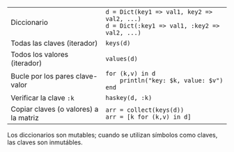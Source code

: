 
|                                       |                                                                  |
| ------------------------------------- | ---------------------------------------------------------------- |
| Diccionario   | `d = Dict(key1 => val1, key2 => val2, ...)`<br>`d = Dict(:key1 => val1, :key2 => val2, ...)` |
| Todas las claves (iterador)           | `keys(d)`                                                        |
| Todos los valores (iterador)          | `values(d)`                                                      |
| Bucle por los pares clave-valor       | `for (k,v) in d`<br>`    println("key: $k, value: $v")`<br>`end` |
| Verificar la clave `:k`               | `haskey(d, :k)`                                                  |
| Copiar claves (o valores) a la matriz | `arr = collect(keys(d))`<br>`arr = [k for (k,v) in d]`           |

Los diccionarios son mutables; cuando se utilizan símbolos como claves, las claves son inmutábles.
